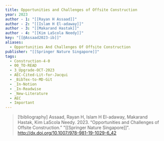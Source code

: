 ```yaml
---
title: Opportunities and Challenges of Offsite Construction
year: 2023
author - 1: "[[Rayan H Assaad]]"
author - 2: "[[Islam H El-adaway]]"
author - 3: "[[Makarand Hastak]]"
author - 4: "[[Kim LaScola Needy]]"
key: "[[@Assaad2023-ib]]"
aliases:
  - Opportunities And Challenges Of Offsite Construction
publisher: "[[Springer Nature Singapore]]"
tags:
  - Construction-4-0
  - 00_TO-READ
  - 3_Upgrade-OCT-2023
  - AEC-Cited-Lit-for-Jacqui
  - _BibTex-to-MD-Git
  - _In-Notion
  - _In-Readwise
  - _New-Literature
  - AEC
  - Important
---
```


> [!bibliography]
> Assaad, Rayan H, Islam H El-adaway, Makarand Hastak, Kim LaScola Needy. 2023. “Opportunities and Challenges of Offsite Construction.” "[[Springer Nature Singapore]]". http://dx.doi.org/10.1007/978-981-19-1029-6_42